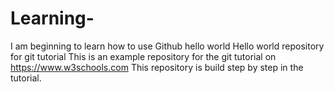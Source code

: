 # Learning-
I am beginning to learn how to use Github
hello world
Hello world repository for git tutorial This is an example repository for the git tutorial on https://www.w3schools.com
This repository is build step by step in the tutorial.

